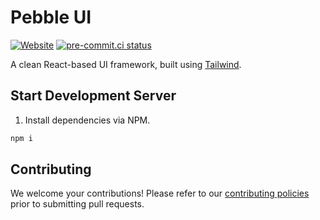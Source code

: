 # Pebble UI

[![Website](https://img.shields.io/website?url=https%3A%2F%2Fpebble.resf.org)](https://pebble.resf.org)
[![pre-commit.ci status](https://results.pre-commit.ci/badge/github/resforg/pebble-ui/main.svg)](https://results.pre-commit.ci/latest/github/resforg/pebble-ui/main)

A clean React-based UI framework, built using [Tailwind](https://tailwindcss.com).

## Start Development Server

1. Install dependencies via NPM.

```bash
npm i
```

## Contributing

We welcome your contributions! Please refer to our [contributing policies](https://github.com/resforg/pebble-ui/blob/main/CONTRIBUTING.md) prior to submitting pull requests.
